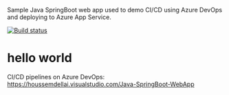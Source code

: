 Sample Java SpringBoot web app used to demo CI/CD using Azure DevOps and deploying to Azure App Service.

[![Build status](https://houssemdellai.visualstudio.com/Java-SpringBoot-WebApp/_apis/build/status/Java-SpringBoot-Maven-CI)](https://houssemdellai.visualstudio.com/Java-SpringBoot-WebApp/_build/latest?definitionId=96)

# hello world

CI/CD pipelines on Azure DevOps:
https://houssemdellai.visualstudio.com/Java-SpringBoot-WebApp

